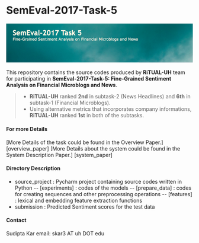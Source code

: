 # SemEval-2017-Task-5
![alt text](img.png)

This repository contains the source codes produced by **RiTUAL-UH** team for participating in **SemEval-2017-Task-5: Fine-Grained Sentiment Analysis on Financial Microblogs and News**. 
> - **RiTUAL-UH** ranked **2nd** in subtask-2 (News Headlines) and **6th** in subtask-1 (Financial Microblogs). 
> - Using alternative metrics that incorporates company informations, **RiTUAL-UH** ranked **1st** in both of the subtasks.

#### For more Details
[More Details of the task could be found in the Overview Paper.] [overview_paper]
[More Details about the system could be found in the System Description Paper.] [system_paper]


#### Directory Description
- source_project : Pycharm project containing source codes written in Python
-- [experiments] : codes of the models
-- [prepare_data] : codes for creating sequences and other preprocessing operations
-- [features] : lexical and embedding feature extraction functions
- submission : Predicted Sentiment scores for the test data 

#### Contact
Sudipta Kar 
email: skar3 AT uh DOT edu